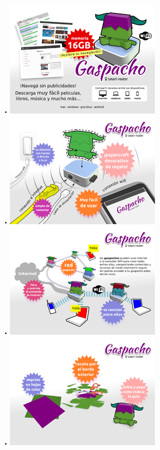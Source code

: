 * ![contectar](manual/exportados/gaspacho_manual_basico.png)
* ![contectar](manual/exportados/gaspacho_conectarlo.png)
* ![contectar](manual/exportados/gaspacho_red.png)
* ![contectar](manual/exportados/gaspacho_papercraft.png)
